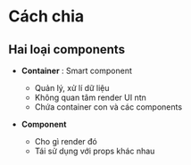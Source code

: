 # Cách chia

## Hai loại components

- **Container** : Smart component
    - Quản lý, xử lí dữ liệu
    - Không quan tâm render UI ntn
    - Chứa container con và các components

- **Component**
    - Cho gì render đó
    - Tái sử dụng với props khác nhau

